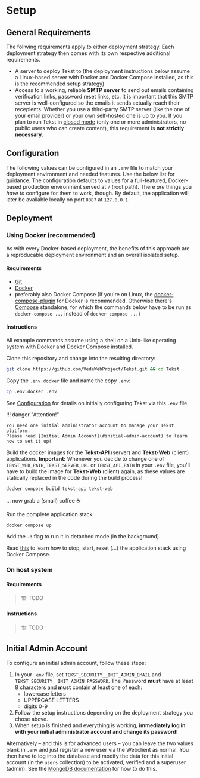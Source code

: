 # Setup


## General Requirements

The follwing requirements apply to either deployment strategy. Each deployment strategy then comes with its own respective additional requirements.

- A server to deploy Tekst to (the deployment instructions below assume a Linux-based server with Docker and Docker Compose installed, as this is the recommended setup strategy)
- Access to a working, reliable **SMTP server** to send out emails containing verification links, password reset links, etc. It is important that this SMTP server is well-configured so the emails it sends actually reach their recepients. Whether you use a third-party SMTP server (like the one of your email provider) or your own self-hosted one is up to you. If you plan to run Tekst in [closed mode](index.md#closed-mode) (only one or more administrators, no public users who can create content), this requirement is **not strictly necessary**.


## Configuration

The following values can be configured in an `.env` file to match your deployment environment and needed features. Use the below list for guidance. The configuration defaults to values for a full-featured, Docker-based production environment served at `/` (root path). There *are* things you *have to* configure for them to work, though. By default, the application will later be available locally on port `8087` at `127.0.0.1`.


## Deployment

### Using Docker (recommended)

As with every Docker-based deployment, the benefits of this approach are a reproducable deployment environment and an overall isolated setup.

#### Requirements
- [Git](https://git-scm.com/)
- [Docker](https://docs.docker.com/engine/install)
- preferably also Docker Compose (If you're on Linux, the [docker-compose-plugin](https://docs.docker.com/compose/install/linux/) for Docker is recommended. Otherwise there's [Compose](https://docs.docker.com/compose/install/other/) standalone, for which the commands below have to be run as `docker-compose ...` instead of `docker compose ...`)

#### Instructions

All example commands assume using a shell on a Unix-like operating system with Docker and Docker Compose installed.

Clone this repository and change into the resulting directory:

```sh
git clone https://github.com/VedaWebProject/Tekst.git && cd Tekst
```

Copy the `.env.docker` file and name the copy `.env`:

```sh
cp .env.docker .env
```

See [Configuration](#configuration) for details on initially configuring Tekst via this `.env` file.

!!! danger "Attention!"

    You need one initial administrator account to manage your Tekst platform.
    Please read [Initial Admin Account](#initial-admin-account) to learn how to set it up!

Build the docker images for the **Tekst-API** (server) and **Tekst-Web** (client) applications. **Important:** Whenever you decide to change one of `TEKST_WEB_PATH`, `TEKST_SERVER_URL` or `TEKST_API_PATH` in your `.env` file, you'll have to build the image for **Tekst-Web** (client) again, as these values are statically replaced in the code during the build process!

```sh
docker compose build tekst-api tekst-web
```

... now grab a (small) coffee ☕

Run the complete application stack:

```sh
docker compose up
```

Add the `-d` flag to run it in detached mode (in the background).

Read [this](https://docs.docker.com/engine/reference/commandline/compose/) to learn how to stop, start, reset (...) the application stack using Docker Compose.


### On host system

#### Requirements
> 🏗 TODO


#### Instructions
> 🏗 TODO


## Initial Admin Account

To configure an initial admin account, follow these steps:

1. In your `.env` file, set `TEKST_SECURITY__INIT_ADMIN_EMAIL` and `TEKST_SECURITY__INIT_ADMIN_PASSWORD`. The Password **must** have at least 8 characters and **must** contain at least one of each:
    - lowercase letters
    - UPPERCASE LETTERS
    - digits 0-9
2. Follow the setup instructions depending on the deployment strategy you chose above.
3. When setup is finished and everything is working, **immediately log in with your initial administrator account and change its password!**

Alternatively – and this is for advanced users – you can leave the two values blank in `.env` and just register a new user via the Webclient as normal. You then have to log into the database and modify the data for this initial account (in the `users` collection) to be activated, verified and a superuser (admin). See the [MongoDB documentation](https://www.mongodb.com/docs/mongodb-shell/) for how to do this.
